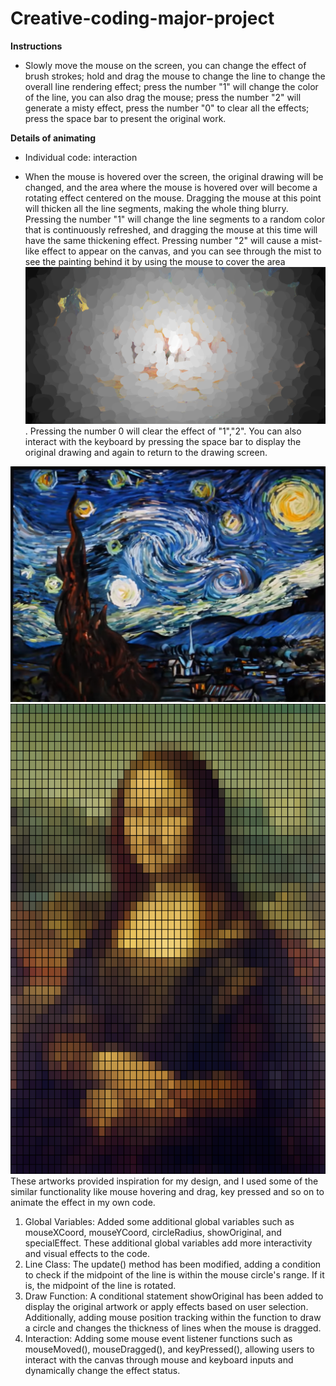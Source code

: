 # Creative-coding-major-project
**Instructions**
- Slowly move the mouse on the screen, you can change the effect of brush strokes; hold and drag the mouse to change the line to change the overall line rendering effect; press the number "1" will change the color of the line, you can also drag the mouse; press the number "2" will generate a misty effect, press the number "0" to clear all the effects; press the space bar to present the original work.

**Details of animating**

- Individual code: interaction

- When the mouse is hovered over the screen, the original drawing will be changed, and the area where the mouse is hovered over will become a rotating effect centered on the mouse. Dragging the mouse at this point will thicken all the line segments, making the whole thing blurry. Pressing the number "1" will change the line segments to a random color that is continuously refreshed, and dragging the mouse at this time will have the same thickening effect. Pressing number "2" will cause a mist-like effect to appear on the canvas, and you can see through the mist to see the painting behind it by using the mouse to cover the area ![mist](asset/mist.png). Pressing the number 0 will clear the effect of "1","2". You can also interact with the keyboard by pressing the space bar to display the original drawing and again to return to the drawing screen.


![inspiration starry night](asset/inspiration%20starry%20night.png)
![pixel_version_Monl_lisa](asset/pixel_version_Monl_lisa.png)
These artworks provided inspiration for my design, and I used some of the similar functionality like mouse hovering and drag, key pressed and so on to animate the effect in my own code.

1. Global Variables:
Added some additional global variables such as mouseXCoord, mouseYCoord, circleRadius, showOriginal, and specialEffect. These additional global variables add more interactivity and visual effects to the code.
1. Line Class:
The update() method has been modified, adding a condition to check if the midpoint of the line is within the mouse circle's range. If it is, the midpoint of the line is rotated.
1. Draw Function:
A conditional statement showOriginal has been added to display the original artwork or apply effects based on user selection. Additionally, adding mouse position tracking within the function to draw a circle and changes the thickness of lines when the mouse is dragged.
1.  Interaction:
Adding some mouse event listener functions such as mouseMoved(), mouseDragged(), and keyPressed(), allowing users to interact with the canvas through mouse and keyboard inputs and dynamically change the effect status.